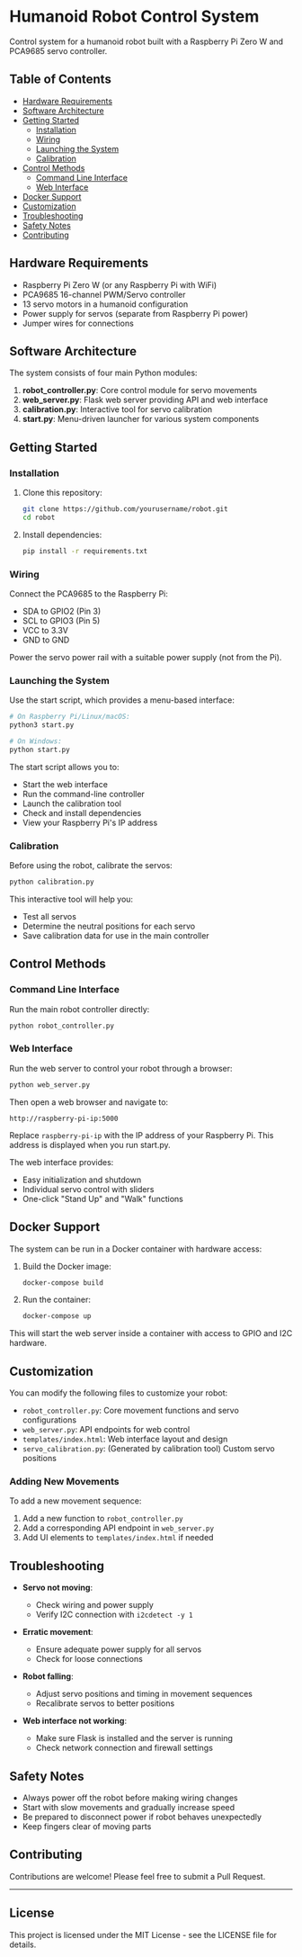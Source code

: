 # Humanoid Robot Control System

Control system for a humanoid robot built with a Raspberry Pi Zero W and PCA9685 servo controller.

## Table of Contents
- [Hardware Requirements](#hardware-requirements)
- [Software Architecture](#software-architecture)
- [Getting Started](#getting-started)
  - [Installation](#installation)
  - [Wiring](#wiring)
  - [Launching the System](#launching-the-system)
  - [Calibration](#calibration)
- [Control Methods](#control-methods)
  - [Command Line Interface](#command-line-interface)
  - [Web Interface](#web-interface)
- [Docker Support](#docker-support)
- [Customization](#customization)
- [Troubleshooting](#troubleshooting)
- [Safety Notes](#safety-notes)
- [Contributing](#contributing)

## Hardware Requirements

- Raspberry Pi Zero W (or any Raspberry Pi with WiFi)
- PCA9685 16-channel PWM/Servo controller
- 13 servo motors in a humanoid configuration
- Power supply for servos (separate from Raspberry Pi power)
- Jumper wires for connections

## Software Architecture

The system consists of four main Python modules:

1. **robot_controller.py**: Core control module for servo movements
2. **web_server.py**: Flask web server providing API and web interface
3. **calibration.py**: Interactive tool for servo calibration
4. **start.py**: Menu-driven launcher for various system components

## Getting Started

### Installation

1. Clone this repository:
   ```bash
   git clone https://github.com/yourusername/robot.git
   cd robot
   ```

2. Install dependencies:
   ```bash
   pip install -r requirements.txt
   ```

### Wiring

Connect the PCA9685 to the Raspberry Pi:
- SDA to GPIO2 (Pin 3)
- SCL to GPIO3 (Pin 5)
- VCC to 3.3V
- GND to GND

Power the servo power rail with a suitable power supply (not from the Pi).

### Launching the System

Use the start script, which provides a menu-based interface:

```bash
# On Raspberry Pi/Linux/macOS:
python3 start.py

# On Windows:
python start.py
```

The start script allows you to:
- Start the web interface
- Run the command-line controller
- Launch the calibration tool
- Check and install dependencies
- View your Raspberry Pi's IP address

### Calibration

Before using the robot, calibrate the servos:

```bash
python calibration.py
```

This interactive tool will help you:
- Test all servos
- Determine the neutral positions for each servo
- Save calibration data for use in the main controller

## Control Methods

### Command Line Interface

Run the main robot controller directly:

```bash
python robot_controller.py
```

### Web Interface

Run the web server to control your robot through a browser:

```bash
python web_server.py
```

Then open a web browser and navigate to:
```
http://raspberry-pi-ip:5000
```

Replace `raspberry-pi-ip` with the IP address of your Raspberry Pi. This address is displayed when you run start.py.

The web interface provides:
- Easy initialization and shutdown
- Individual servo control with sliders
- One-click "Stand Up" and "Walk" functions

## Docker Support

The system can be run in a Docker container with hardware access:

1. Build the Docker image:
   ```bash
   docker-compose build
   ```

2. Run the container:
   ```bash
   docker-compose up
   ```

This will start the web server inside a container with access to GPIO and I2C hardware.

## Customization

You can modify the following files to customize your robot:

- `robot_controller.py`: Core movement functions and servo configurations
- `web_server.py`: API endpoints for web control
- `templates/index.html`: Web interface layout and design
- `servo_calibration.py`: (Generated by calibration tool) Custom servo positions

### Adding New Movements

To add a new movement sequence:

1. Add a new function to `robot_controller.py`
2. Add a corresponding API endpoint in `web_server.py`
3. Add UI elements to `templates/index.html` if needed

## Troubleshooting

- **Servo not moving**: 
  - Check wiring and power supply
  - Verify I2C connection with `i2cdetect -y 1`

- **Erratic movement**: 
  - Ensure adequate power supply for all servos
  - Check for loose connections

- **Robot falling**: 
  - Adjust servo positions and timing in movement sequences
  - Recalibrate servos to better positions

- **Web interface not working**: 
  - Make sure Flask is installed and the server is running
  - Check network connection and firewall settings

## Safety Notes

- Always power off the robot before making wiring changes
- Start with slow movements and gradually increase speed
- Be prepared to disconnect power if robot behaves unexpectedly
- Keep fingers clear of moving parts

## Contributing

Contributions are welcome! Please feel free to submit a Pull Request.

---

## License

This project is licensed under the MIT License - see the LICENSE file for details.